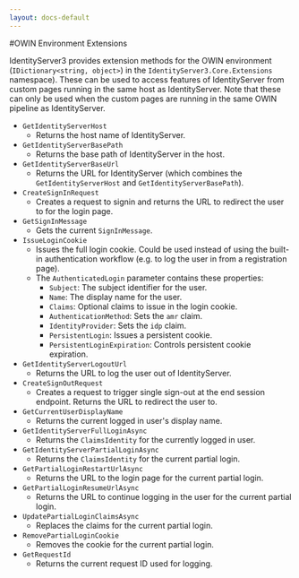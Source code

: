 ```yaml
---
layout: docs-default
---
```


#OWIN Environment Extensions

IdentityServer3 provides extension methods for the OWIN environment (`IDictionary<string, object>`) in the `IdentityServer3.Core.Extensions` namespace). These can be used to access features of IdentityServer from custom pages running in the same host as IdentityServer. Note that these can only be used when the custom pages are running in the same OWIN pipeline as IdentityServer.

* `GetIdentityServerHost`
    * Returns the host name of IdentityServer.
* `GetIdentityServerBasePath`
    * Returns the base path of IdentityServer in the host.
* `GetIdentityServerBaseUrl`
    * Returns the URL for IdentityServer (which combines the `GetIdentityServerHost` and `GetIdentityServerBasePath`).
* `CreateSignInRequest`
    * Creates a request to signin and returns the URL to redirect the user to for the login page.
* `GetSignInMessage`
    * Gets the current `SignInMessage`.
* `IssueLoginCookie`
    * Issues the full login cookie. Could be used instead of using the built-in authentication workflow (e.g. to log the user in from a registration page).
    * The `AuthenticatedLogin` parameter contains these properties:
        * `Subject`: The subject identifier for the user.
        * `Name`: The display name for the user.
        * `Claims`: Optional claims to issue in the login cookie.
        * `AuthenticationMethod`: Sets the `amr` claim.
        * `IdentityProvider`: Sets the `idp` claim.
        * `PersistentLogin`: Issues a persistent cookie.
        * `PersistentLoginExpiration`: Controls persistent cookie expiration.
* `GetIdentityServerLogoutUrl`
    * Returns the URL to log the user out of IdentityServer.
* `CreateSignOutRequest`
    * Creates a request to trigger single sign-out at the end session endpoint. Returns the URL to redirect the user to.
* `GetCurrentUserDisplayName`
    * Returns the current logged in user's display name.
* `GetIdentityServerFullLoginAsync`
    * Returns the `ClaimsIdentity` for the currently logged in user.
* `GetIdentityServerPartialLoginAsync`
    * Returns the `ClaimsIdentity` for the current partial login.
* `GetPartialLoginRestartUrlAsync`
    * Returns the URL to the login page for the current partial login.
* `GetPartialLoginResumeUrlAsync`
    * Returns the URL to continue logging in the user for the current partial login.
* `UpdatePartialLoginClaimsAsync`
    * Replaces the claims for the current partial login.
* `RemovePartialLoginCookie`
    * Removes the cookie for the current partial login.
* `GetRequestId`
    * Returns the current request ID used for logging.
